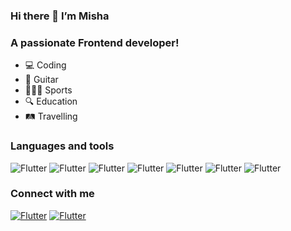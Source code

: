 ### Hi there 👋 I’m Misha


### A passionate Frontend developer!

- 💻 Coding 
- 🎸 Guitar
- 🏄🏼‍♂️ Sports
- 🔍 Education
- 🛤 Travelling

### Languages and tools
![Flutter](https://img.shields.io/badge/-javascript-090909?style=for-the-badge&logo=javascript)
![Flutter](https://img.shields.io/badge/-typescript-090909?style=for-the-badge&logo=typescript)
![Flutter](https://img.shields.io/badge/-react-090909?style=for-the-badge&logo=react)
![Flutter](https://img.shields.io/badge/-redux-090909?style=for-the-badge&logo=redux)
![Flutter](https://img.shields.io/badge/-Graphql-090909?style=for-the-badge&logo=graphql)
![Flutter](https://img.shields.io/badge/-mui-090909?style=for-the-badge&logo=mui)
![Flutter](https://img.shields.io/badge/-sass-090909?style=for-the-badge&logo=sass)
### Connect with me

[![Flutter](https://img.shields.io/badge/-gmail-090909?style=for-the-badge&logo=Gmail)](https://mikhail.olianenko@gmail.com)
[![Flutter](https://img.shields.io/badge/-whatsapp-090909?style=for-the-badge&logo=Whatsapp)](https://wa.me/79818554173)
